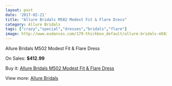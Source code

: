 ```yaml
---
layout: post
date: '2017-02-21'
title: "Allure Bridals M502 Modest Fit & Flare Dress"
category: Allure Bridals
tags: ["crazy","special","dresses","bridals","flare"]
image: http://www.eudances.com/179-thickbox_default/allure-bridals-m502-modest-fit-flare-dress.jpg
---
```

Allure Bridals M502 Modest Fit & Flare Dress

On Sales: **$412.99**
<a href="https://www.eudances.com/en/allure-bridals/56-allure-bridals-m502-modest-fit-flare-dress.html"><amp-img layout="responsive" width="600" height="600" src="//www.eudances.com/179-thickbox_default/allure-bridals-m502-modest-fit-flare-dress.jpg" alt="Allure Bridals M502 Modest Fit & Flare Dress 0" /></a>
<a href="https://www.eudances.com/en/allure-bridals/56-allure-bridals-m502-modest-fit-flare-dress.html"><amp-img layout="responsive" width="600" height="600" src="//www.eudances.com/180-thickbox_default/allure-bridals-m502-modest-fit-flare-dress.jpg" alt="Allure Bridals M502 Modest Fit & Flare Dress 1" /></a>

Buy it: [Allure Bridals M502 Modest Fit & Flare Dress](https://www.eudances.com/en/allure-bridals/56-allure-bridals-m502-modest-fit-flare-dress.html "Allure Bridals M502 Modest Fit & Flare Dress")

View more: [Allure Bridals](https://www.eudances.com/en/2-allure-bridals "Allure Bridals")